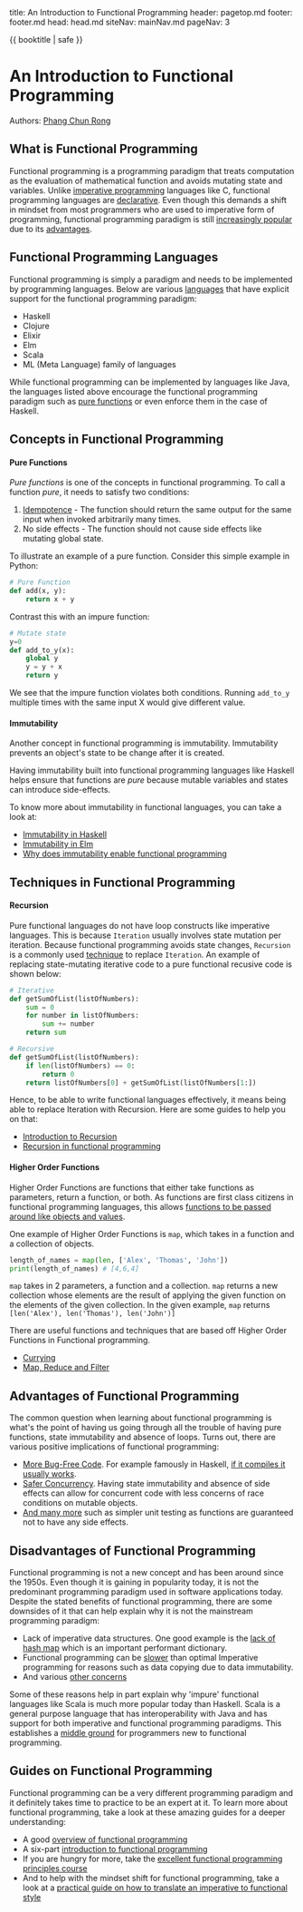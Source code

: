 <frontmatter>
  title: An Introduction to Functional Programming
  header: pagetop.md
  footer: footer.md
  head: head.md
  siteNav: mainNav.md
  pageNav: 3
</frontmatter>

<div class="website-content">

{{ booktitle | safe }}

# An Introduction to Functional Programming

Authors: [Phang Chun Rong](https://github.com/crphang)

## What is Functional Programming

Functional programming is a programming paradigm that treats computation as the evaluation of mathematical function and avoids mutating state and variables. Unlike [imperative programming](https://en.wikipedia.org/wiki/Imperative_programming) languages like C, functional programming languages are [declarative](https://en.wikipedia.org/wiki/Declarative_programming). Even though this demands a shift in mindset from most programmers who are used to imperative form of programming, functional programming paradigm is still [increasingly popular](https://blog.appdynamics.com/engineering/the-most-popular-programming-languages-for-2017/) due to its [advantages](#advantages-of-functional-programming).

## Functional Programming Languages

Functional programming is simply a paradigm and needs to be implemented by programming languages. Below are various [languages](https://en.wikipedia.org/wiki/List_of_programming_languages_by_type#Functional_languages) that have explicit support for the functional programming paradigm:

- Haskell
- Clojure
- Elixir
- Elm
- Scala
- ML (Meta Language) family of languages

While functional programming can be implemented by languages like Java, the languages listed above encourage the functional programming paradigm such as [pure functions](#pure-functions) or even enforce them in the case of Haskell.

## Concepts in Functional Programming

#### Pure Functions

_Pure functions_ is one of the concepts in functional programming. To call a function _pure_, it needs to satisfy two conditions:

1. [Idempotence](https://en.wikipedia.org/wiki/Idempotence) - The function should return the same output for the same input when invoked arbitrarily many times.
1. No side effects - The function should not cause side effects like mutating global state.

To illustrate an example of a pure function. Consider this simple example in Python:

```python
# Pure Function
def add(x, y):
    return x + y
```

Contrast this with an impure function:

```python
# Mutate state
y=0
def add_to_y(x):
    global y
    y = y + x
    return y
```
We see that the impure function violates both conditions. Running `add_to_y` multiple times with the same input X would give different value.

#### Immutability

Another concept in functional programming is immutability. Immutability prevents an object's state to be change after it is created.

Having immutability built into functional programming languages like Haskell helps ensure that functions are _pure_ because mutable variables and states can introduce side-effects.

To know more about immutability in functional languages, you can take a look at:

- [Immutability in Haskell](https://mmhaskell.com/blog/2017/1/9/immutability-is-awesome)
- [Immutability in Elm](https://elmprogramming.com/immutability.html)
- [Why does immutability enable functional programming](https://stackoverflow.com/questions/12207757/why-do-immutable-objects-enable-functional-programming)

## Techniques in Functional Programming

#### Recursion

Pure functional languages do not have loop constructs like imperative languages. This is because `Iteration` usually involves state mutation per iteration. Because functional programming avoids state changes, `Recursion` is a commonly used [technique](https://www.quora.com/Why-dont-pure-functional-programming-languages-provide-a-loop-construct) to replace `Iteration`. An example of replacing state-mutating iterative code to a pure functional recusive code is shown below:

```Python
# Iterative
def getSumOfList(listOfNumbers):
    sum = 0
    for number in listOfNumbers:
        sum += number
    return sum
```

```Python
# Recursive
def getSumOfList(listOfNumbers):
    if len(listOfNumbers) == 0:
        return 0
    return listOfNumbers[0] + getSumOfList(listOfNumbers[1:])
```

Hence, to be able to write functional languages effectively, it means being able to replace Iteration with Recursion. Here are some guides to help you on that:

- [Introduction to Recursion](https://www.topcoder.com/community/data-science/data-science-tutorials/an-introduction-to-recursion-part-1/)
- [Recursion in functional programming](https://dzone.com/articles/functional-programming-recursion)

#### Higher Order Functions

Higher Order Functions are functions that either take functions as parameters, return a function, or both. As functions are first class citizens in functional programming languages, this allows [functions to be passed around like objects and values](https://en.wikipedia.org/wiki/Functional_programming#First-class_and_higher-order_functions).

One example of Higher Order Functions is `map`, which takes in a function and a collection of objects.

```python
length_of_names = map(len, ['Alex', 'Thomas', 'John'])
print(length_of_names) # [4,6,4]
```

`map` takes in 2 parameters, a function and a collection. `map` returns a new collection whose elements are the result of applying the given function on the elements of the given collection. In the given example, `map` returns `[len('Alex'), len('Thomas'), len('John')]`

There are useful functions and techniques that are based off Higher Order Functions in Functional programming.

- [Currying](https://hackernoon.com/javascript-and-functional-programming-currying-pt-4-96e3230782ab)
- [Map, Reduce and Filter](https://medium.freecodecamp.org/higher-order-functions-in-javascript-d9101f9cf528)

## Advantages of Functional Programming

The common question when learning about functional programming is what's the point of having us going through all the trouble of having pure functions, state immutability and absence of loops. Turns out, there are various positive implications of functional programming:

- [More Bug-Free Code](https://www.quora.com/Are-software-written-using-Functional-Programming-less-buggy-more-robust-and-stable). For example famously in Haskell, [if it compiles it usually works](https://wiki.haskell.org/Why_Haskell_just_works).
- [Safer Concurrency](https://softwareengineering.stackexchange.com/questions/293851/what-is-it-about-functional-programming-that-makes-it-inherently-adapted-to-para). Having state immutability and absence of side effects can allow for concurrent code with less concerns of race conditions on mutable objects.
- [And many more](https://alvinalexander.com/scala/fp-book/benefits-of-functional-programming) such as simpler unit testing as functions are guaranteed not to have any side effects.

## Disadvantages of Functional Programming

Functional programming is not a new concept and has been around since the 1950s. Even though it is gaining in popularity today, it is not the predominant programming paradigm used in software applications today. Despite the stated benefits of functional programming, there are some downsides of it that can help explain why it is not the mainstream programming paradigm:

- Lack of imperative data structures. One good example is the [lack of hash map](https://stackoverflow.com/questions/6793259/how-does-one-implement-hash-tables-in-a-functional-language) which is an important performant dictionary.
- Functional programming can be [slower](https://www.quora.com/Do-functional-programming-languages-always-run-slower-than-imperative-language) than optimal Imperative programming for reasons such as data copying due to data immutability.
- And various [other concerns](https://flyingfrogblog.blogspot.sg/2016/05/disadvantages-of-purely-functional.html)

Some of these reasons help in part explain why 'impure' functional languages like Scala is much more popular today than Haskell. Scala is a general purpose language that has interoperability with Java and has support for both imperative and functional programming paradigms. This establishes a [middle ground](https://cacm.acm.org/magazines/2014/4/173220-unifying-functional-and-object-oriented-programming-with-scala/fulltext) for programmers new to functional programming.

## Guides on Functional Programming

Functional programming can be a very different programming paradigm and it definitely takes time to practice to be an expert at it. To learn more about functional programming, take a look at these amazing guides for a deeper understanding:

- A good [overview of functional programming](https://en.wikipedia.org/wiki/Functional_programming)
- A six-part [introduction to functional programming](https://medium.com/@cscalfani/so-you-want-to-be-a-functional-programmer-part-1-1f15e387e536)
- If you are hungry for more, take the [excellent functional programming principles course](https://www.coursera.org/learn/progfun1)
- And to help with the mindset shift for functional programming, take a look at a [practical guide on how to translate an imperative to functional style](https://maryrosecook.com/blog/post/a-practical-introduction-to-functional-programming)
</div>
